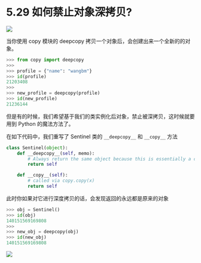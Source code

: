 # 5.29 如何禁止对象深拷贝?

![](http://image.iswbm.com/20200804124133.png)

当你使用 copy 模块的 deepcopy 拷贝一个对象后，会创建出来一个全新的的对象。

```python
>>> from copy import deepcopy
>>> 
>>> profile = {"name": "wangbm"}
>>> id(profile)
21203408
>>> 
>>> new_profile = deepcopy(profile)
>>> id(new_profile)
21236144
```

但是有的时候，我们希望基于我们的类实例化后对象，禁止被深拷贝，这时候就要用到 Python 的魔法方法了。

在如下代码中，我们重写了 Sentinel 类的 `__deepcopy__` 和  `__copy__` 方法

```python
class Sentinel(object):
    def __deepcopy__(self, memo):
        # Always return the same object because this is essentially a constant.
        return self

    def __copy__(self):
        # called via copy.copy(x)
        return self
```

此时你如果对它进行深度拷贝的话，会发现返回的永远都是原来的对象

```python
>>> obj = Sentinel()
>>> id(obj)
140151569169808
>>> 
>>> new_obj = deepcopy(obj)
>>> id(new_obj)
140151569169808
```

![](http://image.iswbm.com/20200607174235.png)